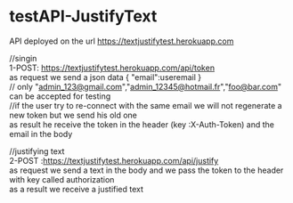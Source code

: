 # testAPI-JustifyText

  
 API deployed on the url https://textjustifytest.herokuapp.com  

//singin  
1-POST: https://textjustifytest.herokuapp.com/api/token  
  as request we send a json data { "email":useremail }   
  // only "admin_123@gmail.com","admin_12345@hotmail.fr","foo@bar.com" can be accepted for testing    
  //if the user try to re-connect with the same email we will not regenerate a new token but we send his old one  
  as result he receive the token in the header (key :X-Auth-Token) and the email in the body   
  
//justifying text    
2-POST :https://textjustifytest.herokuapp.com/api/justify  
  as request we send a text in the body and we pass the token to the header with key called authorization   
  as a result we receive a justified text  
